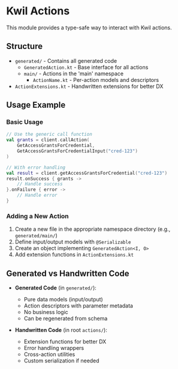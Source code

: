 # Kwil Actions

This module provides a type-safe way to interact with Kwil actions.

## Structure

- `generated/` - Contains all generated code
  - `GeneratedAction.kt` - Base interface for all actions
  - `main/` - Actions in the 'main' namespace
    - `ActionName.kt` - Per-action models and descriptors
- `ActionExtensions.kt` - Handwritten extensions for better DX

## Usage Example

### Basic Usage

```kotlin
// Use the generic call function
val grants = client.callAction(
    GetAccessGrantsForCredential,
    GetAccessGrantsForCredentialInput("cred-123")
)

// With error handling
val result = client.getAccessGrantsForCredential("cred-123")
result.onSuccess { grants ->
    // Handle success
}.onFailure { error ->
    // Handle error
}
```

### Adding a New Action

1. Create a new file in the appropriate namespace directory (e.g., `generated/main/`)
2. Define input/output models with `@Serializable`
3. Create an object implementing `GeneratedAction<I, O>`
4. Add extension functions in `ActionExtensions.kt`

## Generated vs Handwritten Code

- **Generated Code** (in `generated/`):
  - Pure data models (input/output)
  - Action descriptors with parameter metadata
  - No business logic
  - Can be regenerated from schema

- **Handwritten Code** (in root `actions/`):
  - Extension functions for better DX
  - Error handling wrappers
  - Cross-action utilities
  - Custom serialization if needed

